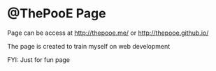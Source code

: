 # @ThePooE Page
Page can be access at
http://thepooe.me/
or
http://thepooe.github.io/

The page is created to train myself on web development

FYI: Just for fun page
